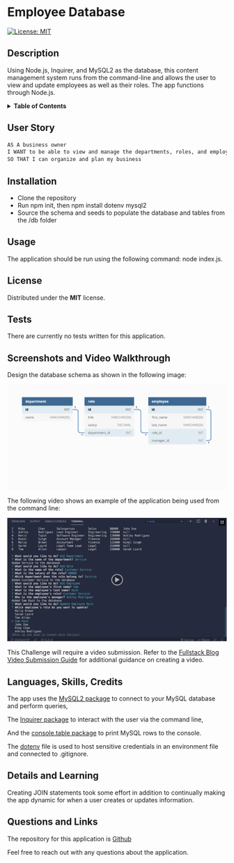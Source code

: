 # Employee Database
[![License: MIT](https://img.shields.io/badge/License-MIT-yellow.svg)](https://opensource.org/licenses/MIT)

## Description

Using Node.js, Inquirer, and MySQL2 as the database, this content management system runs from the command-line and allows the user to view and update employees as well as their roles. The app functions through Node.js.

<details>
<summary><strong>Table of Contents</strong></summary>

- [Installation](#installation)
- [Usage](#usage)
- [License](#license)
- [Tests](#tests)
- [Languages, Skills, Credits](#languages-skils-credits)
- [Screenshots and Video Walkthrough](#screenshots-and-video-walkthrough)
- [Details and Learning](#details-and-learning)
- [Questions and Links](#questions-and-links)
</details>



## User Story

```md
AS A business owner
I WANT to be able to view and manage the departments, roles, and employees in my company
SO THAT I can organize and plan my business
```

## Installation
- Clone the repository
- Run npm init, then npm install dotenv mysql2
- Source the schema and seeds to populate the database and tables from the /db folder

## Usage
The application should be run using the following command: node index.js.

## License
Distributed under the **MIT** license.

## Tests
There are currently no tests written for this application.

## Screenshots and Video Walkthrough

Design the database schema as shown in the following image:

![Database schema includes tables labeled “employee,” role,” and “department.”](./Assets/12-sql-homework-demo-01.png)

The following video shows an example of the application being used from the command line:

[![A video thumbnail shows the command-line employee management application with a play button overlaying the view.](./Assets/12-sql-homework-video-thumbnail.png)](https://2u-20.wistia.com/medias/2lnle7xnpk)

This Challenge will require a video submission. Refer to the [Fullstack Blog Video Submission Guide](https://coding-boot-camp.github.io/full-stack/computer-literacy/video-submission-guide) for additional guidance on creating a video.

## Languages, Skills, Credits

The app uses the [MySQL2 package](https://www.npmjs.com/package/mysql2) to connect to your MySQL database and perform queries,

The [Inquirer package](https://www.npmjs.com/package/inquirer) to interact with the user via the command line, 

And the [console.table package](https://www.npmjs.com/package/console.table) to print MySQL rows to the console.

The [dotenv](https://www.npmjs.com/package/dotenv) file is used to host sensitive credentials in an environment file and connected to  .gitignore.  


## Details and Learning

Creating JOIN statements took some effort in addition to continually making the app dynamic for when a user creates or updates information.


## Questions and Links
The repository for this application is [Github](https://github.com/amccorkl/employee-database)

Feel free to reach out with any questions about the application.
